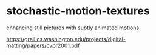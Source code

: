 # stochastic-motion-textures
enhancing still pictures with subtly animated motions


https://grail.cs.washington.edu/projects/digital-matting/papers/cvpr2001.pdf
